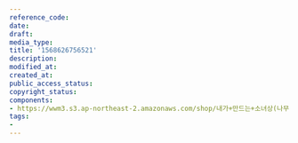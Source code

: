 ```yaml
---
reference_code: 
date: 
draft: 
media_type: 
title: '1568626756521'
description: 
modified_at: 
created_at: 
public_access_status: 
copyright_status: 
components:
- https://wwm3.s3.ap-northeast-2.amazonaws.com/shop/내가+만드는+소녀상(나무)/나무소녀상/소녀상/1568626756521.jpg
tags:
- 
---
```

